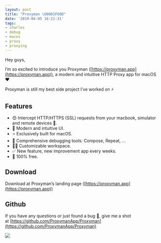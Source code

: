 ```yaml
---
layout: post
title: "Proxyman \U0001F60D"
date: '2019-04-05 16:21:31'
tags:
- charles
- debug
- macos
- proxy
- proxying
---
```


Hey guys,

I’m so excited to introduce you Proxyman ([https://proxyman.app](https://proxyman.app)), a modern and intuitive HTTP Proxy app for macOS ♥️

Proxyman is still my best side project I’ve worked on ⚡️

## Features

- 😍 Intercept HTTP/HTTPS (SSL) requests from your macbook, simulator and remote devices 📱.
- 🦋 Modern and intuitive UI.
- ⭐️ Exclusively built for macOS.
- 👑 Comprehensive debugging tools: Compose, Repeat, …
- 👨‍💻 Customizable workspace.
- ✅ New feature, new improvement app every weeks.
- 🚢 100% free.


## Download

Download at Proxyman’s landing page ([https://proxyman.app](https://proxyman.app))

## Github

If you have any questions or just found a bug 🐞, give me a shot at [https://github.com/ProxymanApp/Proxyman](https://github.com/ProxymanApp/Proxyman)

![](https://i2.wp.com/nghiatran.me/wp-content/uploads/2019/04/main.png?resize=850%2C549&ssl=1)


